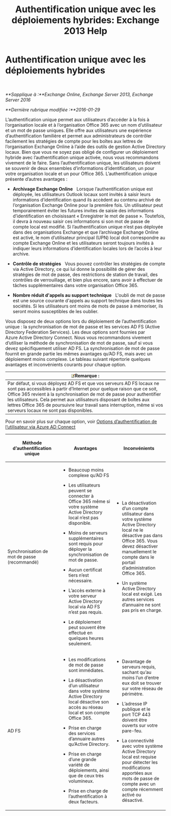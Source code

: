 ﻿---
title: 'Authentification unique avec les déploiements hybrides: Exchange 2013 Help'
TOCTitle: Authentification unique avec les déploiements hybrides
ms:assetid: 050606f9-718d-4a1f-b7a6-50b08c6e9e07
ms:mtpsurl: https://technet.microsoft.com/fr-fr/library/Hh563846(v=EXCHG.150)
ms:contentKeyID: 50479660
ms.date: 01/10/2018
mtps_version: v=EXCHG.150
ms.translationtype: HT
---

# Authentification unique avec les déploiements hybrides

 

_**Sapplique à :**Exchange Online, Exchange Server 2013, Exchange Server 2016_

_**Dernière rubrique modifiée :**2016-01-29_

L’authentification unique permet aux utilisateurs d’accéder à la fois à l’organisation locale et à l’organisation Office 365 avec un nom d’utilisateur et un mot de passe uniques. Elle offre aux utilisateurs une expérience d’authentification familière et permet aux administrateurs de contrôler facilement les stratégies de compte pour les boîtes aux lettres de l’organisation Exchange Online à l’aide des outils de gestion Active Directory locaux. Bien que vous ne soyez pas obligé de configurer un déploiement hybride avec l’authentification unique activée, nous vous recommandons vivement de le faire. Sans l’authentification unique, les utilisateurs doivent se souvenir de deux ensembles d’informations d’identification, un pour votre organisation locale et un pour Office 365. L’authentification unique présente d’autres avantages :

  - **Archivage Exchange Online**   Lorsque l’authentification unique est déployée, les utilisateurs Outlook locaux sont invités à saisir leurs informations d’identification quand ils accèdent au contenu archivé de l’organisation Exchange Online pour la première fois. Un utilisateur peut temporairement éviter les futures invites de saisie des informations d’identification en choisissant « Enregistrer le mot de passe ». Toutefois, il devra à nouveau saisir ces informations si son mot de passe de compte local est modifié. Si l’authentification unique n’est pas déployée dans des organisations Exchange et que l’archivage Exchange Online est activé, le nom d’utilisateur principal (UPN) local doit correspondre au compte Exchange Online et les utilisateurs seront toujours invités à indiquer leurs informations d’identification locales lors de l’accès à leur archive.

  - **Contrôle de stratégies**   Vous pouvez contrôler les stratégies de compte via Active Directory, ce qui lui donne la possibilité de gérer des stratégies de mot de passe, des restrictions de station de travail, des contrôles de verrouillage, et bien plus encore, sans avoir à effectuer de tâches supplémentaires dans votre organisation Office 365.

  - **Nombre réduit d'appels au support technique**   L'oubli de mot de passe est une source courante d'appels au support technique dans toutes les sociétés. Si les utilisateurs ont moins de mots de passe à mémoriser, ils seront moins susceptibles de les oublier.

Vous disposez de deux options lors du déploiement de l’authentification unique : la synchronisation de mot de passe et les services AD FS (Active Directory Federation Services). Les deux options sont fournies par Azure Active Directory Connect. Nous vous recommandons vivement d’utiliser la méthode de synchronisation de mot de passe, sauf si vous devez spécifiquement utiliser AD FS. La synchronisation de mot de passe fournit en grande partie les mêmes avantages qu’AD FS, mais avec un déploiement moins complexe. Le tableau suivant répertorie quelques avantages et inconvénients courants pour chaque option.

<table>
<thead>
<tr class="header">
<th><img src="images/Dn986544.note(EXCHG.150).gif" title="Remarque" alt="Remarque" />Remarque :</th>
</tr>
</thead>
<tbody>
<tr class="odd">
<td>Par défaut, si vous déployez AD FS et que vos serveurs AD FS locaux ne sont pas accessibles à partir d’Internet pour quelque raison que ce soit, Office 365 revient à la synchronisation de mot de passe pour authentifier les utilisateurs. Cela permet aux utilisateurs disposant de boîtes aux lettres Office 365 de poursuivre leur travail sans interruption, même si vos serveurs locaux ne sont pas disponibles.</td>
</tr>
</tbody>
</table>


Pour en savoir plus sur chaque option, voir [Options d’authentification de l’utilisateur via Azure AD Connect](http://go.microsoft.com/fwlink/p/?linkid=723514)


<table>
<colgroup>
<col style="width: 33%" />
<col style="width: 33%" />
<col style="width: 33%" />
</colgroup>
<thead>
<tr class="header">
<th><p>Méthode d’authentification unique</p></th>
<th><p>Avantages</p></th>
<th><p>Inconvénients</p></th>
</tr>
</thead>
<tbody>
<tr class="odd">
<td><p>Synchronisation de mot de passe (recommandé)</p></td>
<td><ul>
<li><p>Beaucoup moins complexe qu’AD FS</p></li>
<li><p>Les utilisateurs peuvent se connecter à Office 365 même si votre système Active Directory local n’est pas disponible.</p></li>
<li><p>Moins de serveurs supplémentaires sont requis pour déployer la synchronisation de mot de passe.</p></li>
<li><p>Aucun certificat tiers n’est nécessaire.</p></li>
<li><p>L’accès externe à votre serveur Active Directory local via AD FS n’est pas requis.</p></li>
<li><p>Le déploiement peut souvent être effectué en quelques heures seulement.</p></li>
</ul></td>
<td><ul>
<li><p>La désactivation d’un compte utilisateur dans votre système Active Directory local ne le désactive pas dans Office 365. Vous devez désactiver manuellement le compte dans le portail d’administration Office 365.</p></li>
<li><p>Un système Active Directory local est exigé. Les autres services d’annuaire ne sont pas pris en charge.</p></li>
</ul></td>
</tr>
<tr class="even">
<td><p>AD FS</p></td>
<td><ul>
<li><p>Les modifications de mot de passe sont immédiates.</p></li>
<li><p>La désactivation d’un utilisateur dans votre système Active Directory local désactive son accès au réseau local et son compte Office 365.</p></li>
<li><p>Prise en charge des services d’annuaire autres qu’Active Directory.</p></li>
<li><p>Prise en charge d’une grande variété de déploiements, ainsi que de ceux très volumineux.</p></li>
<li><p>Prise en charge de l’authentification à deux facteurs.</p></li>
</ul></td>
<td><ul>
<li><p>Davantage de serveurs requis, sachant qu’au moins l’un d’entre eux doit se trouver sur votre réseau de périmètre.</p></li>
<li><p>L’adresse IP publique et le port TCP 443 doivent être ouverts sur votre pare-feu.</p></li>
<li><p>La connectivité avec votre système Active Directory local est requise pour détecter les modifications apportées aux mots de passe de compte avec un compte récemment activé ou désactivé.</p></li>
</ul></td>
</tr>
</tbody>
</table>

